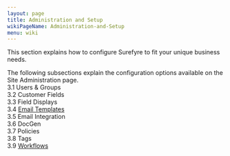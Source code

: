 ```yaml
---
layout: page
title: Administration and Setup
wikiPageName: Administration-and-Setup
menu: wiki
---
```


This section explains how to configure Surefyre to fit your unique business needs.

The following subsections explain the configuration options available on the Site Administration page.  
3.1 Users & Groups  
3.2 Customer Fields  
3.3 Field Displays  
3.4 [Email Templates](https://github.com/surefyresystems/Surefyre-Systems/wiki/Email-Templates)  
3.5 Email Integration  
3.6 DocGen  
3.7 Policies  
3.8 Tags  
3.9 [Workflows](https://github.com/surefyresystems/Surefyre-Systems/wiki/Workflows) 

